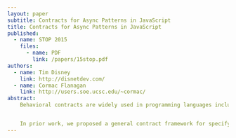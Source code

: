 ```yaml
---
layout: paper
subtitle: Contracts for Async Patterns in JavaScript
title: Contracts for Async Patterns in JavaScript
published:
  - name: STOP 2015
    files:
      - name: PDF
        link: /papers/15stop.pdf
authors:
  - name: Tim Disney
    link: http://disnetdev.com/
  - name: Cormac Flanagan
    link: http://users.soe.ucsc.edu/~cormac/
abstract:
    Behavioral contracts are widely used in programming languages including Eiffel, Scheme/Racket, and JavaScript to specify and enforce the dynamic behavior of programs. Much of the work done recently in contract systems has been in extending the expressive power of contracts, for example to handle polymorphic specifications or integrate with types.


    In prior work, we proposed a general contract framework for specifying and enforcing higher-order temporal properties. Here, we present several specific contracts that address common temporal patterns found in JavaScript programs.
---
```

